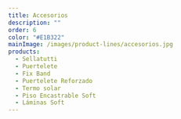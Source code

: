 ```yaml
---
title: Accesorios
description: ""
order: 6
color: "#E1B322"
mainImage: /images/product-lines/accesorios.jpg
products:
  - Sellatutti
  - Puertelete
  - Fix Band
  - Puertelete Reforzado
  - Termo solar
  - Piso Encastrable Soft
  - Láminas Soft
---
```

